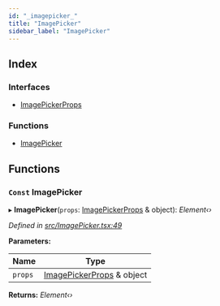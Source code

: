 ```yaml
---
id: "_imagepicker_"
title: "ImagePicker"
sidebar_label: "ImagePicker"
---
```


## Index

### Interfaces

* [ImagePickerProps](../interfaces/_imagepicker_.imagepickerprops.md)

### Functions

* [ImagePicker](_imagepicker_.md#const-imagepicker)

## Functions

### `Const` ImagePicker

▸ **ImagePicker**(`props`: [ImagePickerProps](../interfaces/_imagepicker_.imagepickerprops.md) & object): *Element‹›*

*Defined in [src/ImagePicker.tsx:49](https://github.com/tarojsx/ui/blob/6701f45/src/ImagePicker.tsx#L49)*

**Parameters:**

Name | Type |
------ | ------ |
`props` | [ImagePickerProps](../interfaces/_imagepicker_.imagepickerprops.md) & object |

**Returns:** *Element‹›*

